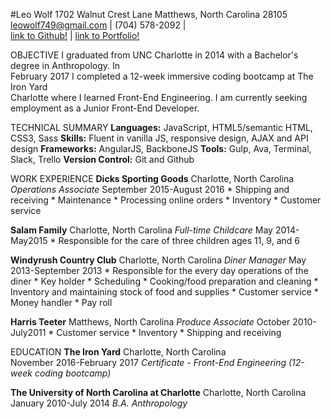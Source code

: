 #Leo Wolf
1702 Walnut Crest Lane
Matthews, North Carolina 28105
leowolf749@gmail.com   |   (704) 578-2092   |   
[link to Github!](https://github.com/leowolf749)   |   [link to Portfolio!](http://leojwolf.com)

  OBJECTIVE
  I graduated from UNC Charlotte in 2014 with a Bachelor's degree in Anthropology. In             
  February 2017 I completed a 12-week immersive coding bootcamp at The Iron Yard           
  Charlotte where I learned Front-End Engineering. I am currently seeking  
  employment as a Junior Front-End Developer.
  
  TECHNICAL SUMMARY
  **Languages:** JavaScript, HTML5/semantic HTML, CSS3, Sass 
  **Skills:** Fluent in vanilla JS, responsive design, AJAX and API design 
  **Frameworks:** AngularJS, BackboneJS
  **Tools:** Gulp, Ava, Terminal, Slack, Trello
  **Version Control:** Git and Github    

  WORK EXPERIENCE
  **Dicks Sporting Goods**  Charlotte, North Carolina
  *Operations Associate* 					   September 2015-August 2016
	* Shipping and receiving
	* Maintenance
	* Processing online orders
	* Inventory
	* Customer service
  
  **Salam Family**  Charlotte, North Carolina
  *Full-time Childcare*  						         May 2014-May2015
	* Responsible for the care of three children ages 11, 9, and 6

  **Windyrush Country Club**  Charlotte, North Carolina
  *Diner Manager*  						        May 2013-September 2013
	* Responsible for the every day operations of the diner
	* Key holder
	* Scheduling 
	* Cooking/food preparation and cleaning
	* Inventory and maintaining stock of food and supplies
	* Customer service
	* Money handler
	* Pay roll

  **Harris Teeter**  Matthews, North Carolina
  *Produce Associate*    						    October 2010-July2011
	* Customer service
	* Inventory
	* Shipping and receiving


  EDUCATION
  **The Iron Yard**  Charlotte, North Carolina   		 
  November 2016-February 2017
  *Certificate - Front-End Engineering (12-week coding bootcamp)*

  **The University of North Carolina at Charlotte**  Charlotte, North Carolina
  January 2010-July 2014
  *B.A. Anthropology*